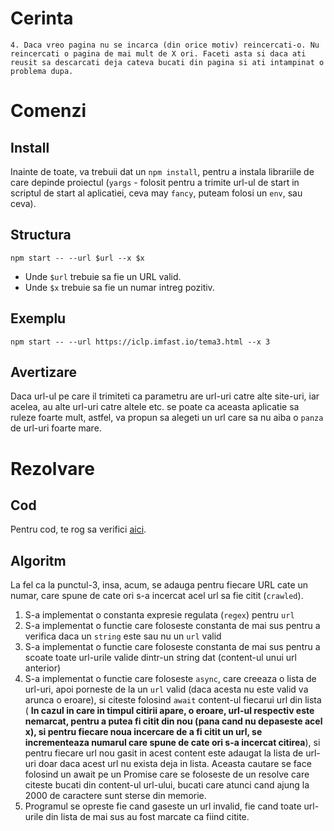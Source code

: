 # Cerinta
```
4. Daca vreo pagina nu se incarca (din orice motiv) reincercati-o. Nu reincercati o pagina de mai mult de X ori. Faceti asta si daca ati reusit sa descarcati deja cateva bucati din pagina si ati intampinat o problema dupa.
```

# Comenzi

## Install
Inainte de toate, va trebuii dat un `npm install`, pentru a instala librariile de care depinde proiectul (`yargs` - folosit pentru a trimite url-ul de start in scriptul de start al aplicatiei, ceva may `fancy`, puteam folosi un `env`, sau ceva).

## Structura
```
npm start -- --url $url --x $x
```
- Unde `$url` trebuie sa fie un URL valid.
- Unde `$x` trebuie sa fie un numar intreg pozitiv.

## Exemplu
```
npm start -- --url https://iclp.imfast.io/tema3.html --x 3
```

## Avertizare
Daca url-ul pe care il trimiteti ca parametru are url-uri catre alte site-uri, iar acelea, au alte url-uri catre altele etc. se poate ca aceasta aplicatie sa ruleze foarte mult, astfel, va propun sa alegeti un url care sa nu aiba o `panza` de url-uri foarte mare.

# Rezolvare

## Cod
Pentru cod, te rog sa verifici [aici](./index.js).

## Algoritm

La fel ca la punctul-3, insa, acum, se adauga pentru fiecare URL cate un numar, care spune de cate ori s-a incercat acel url sa fie citit (`crawled`).

1. S-a implementat o constanta expresie regulata (`regex`) pentru `url`
2. S-a implementat o functie care foloseste constanta de mai sus pentru a verifica daca un `string` este sau nu un `url` valid
3. S-a implementat o functie care foloseste constanta de mai sus pentru a scoate toate url-urile valide dintr-un string dat (content-ul unui url anterior)
4. S-a implementat o functie care foloseste `async`, care creeaza o lista de url-uri, apoi porneste de la un `url` valid (daca acesta nu este valid va arunca o eroare), si citeste folosind `await` content-ul fiecarui url din lista ( **In cazul in care in timpul citirii apare, o eroare, url-ul respectiv este nemarcat, pentru a putea fi citit din nou (pana cand nu depaseste acel x), si pentru fiecare noua incercare de a fi citit un url, se incrementeaza numarul care spune de cate ori s-a incercat citirea**), si pentru fiecare url nou gasit in acest content este adaugat la lista de url-uri doar daca acest url nu exista deja in lista. Aceasta cautare se face folosind un await pe un Promise care se foloseste de un resolve care citeste bucati din content-ul url-ului, bucati care atunci cand ajung la 2000 de caractere sunt sterse din memorie.
5. Programul se opreste fie cand gaseste un url invalid, fie cand toate url-urile din lista de mai sus au fost marcate ca fiind citite.
